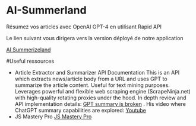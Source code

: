 # AI-Summerland

Résumez vos articles avec OpenAI GPT-4 en utilisant Rapid API

Le lien suivant vous dirigera vers la version déployé de notre application

[AI Summerizeland](https://neon-peony-3f402b.netlify.app/)


#Useful ressources
 - Article Extractor and Summarizer API Documentation
This is an API which extracts news/article body from a URL and uses GPT to summarize the article content. Useful for text mining purposes. Leverages powerful and flexible web scraping engine (ScrapeNinja.net) with high-quality rotating proxies under the hood. In depth review and API implementation details: [GPT summary is broken](https://pixeljets.com/blog/gpt-summary-is-broken/ ) . His video where ChatGPT summary capabilities are explored: [Youtube](https://youtu.be/hRQqJtgYz_Q)
 - JS Mastery Pro
 [JS Mastery Pro](https://jsmastery.pro)
 


